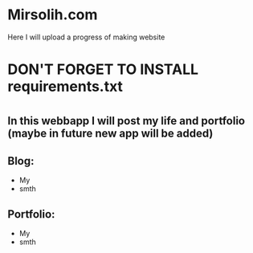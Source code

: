 # Mirsolih.com
Here I will upload a progress of making website

# ############################
# DON'T FORGET TO INSTALL requirements.txt
# ############################


## In this **webbapp** I will post my life and portfolio (maybe in future new app will be added)

## **Blog**:
- My
- smth

## **Portfolio**:
- My
- smth
